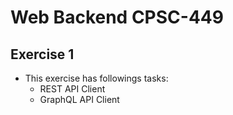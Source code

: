 # Web Backend CPSC-449 

## Exercise 1
- This exercise has followings tasks:
    - REST API Client
    - GraphQL API Client